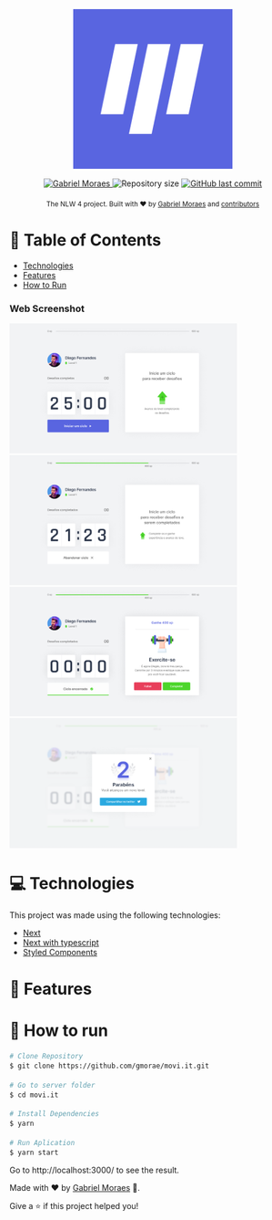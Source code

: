 <p align="center">
   <img src="./.github/logo.png" alt="Logo" width="280"/>
</p>

<p align="center">	
   <a href="https://www.linkedin.com/in/gmorae/">
      <img alt="Gabriel Moraes" src="https://img.shields.io/badge/-Gabriel%20Moraes-5965E0?style=flat&logo=Linkedin&logoColor=white" />
   </a>
  <img alt="Repository size" src="https://img.shields.io/github/repo-size/gmorae/movi.it?color=5965E0">

  <a href="https://github.com/gmorae/movi.it/commits/master">
    <img alt="GitHub last commit" src="https://img.shields.io/github/last-commit/gmorae/movi.it?color=5965E0">
  </a>
</p>

<div align="center">
  <sub>The NLW 4 project. Built with ❤︎ by
    <a href="https://github.com/gmorae">Gabriel Moraes</a> and
    <a href="https://github.com/gmorae/movi.it/graphs/contributors">
      contributors
    </a>
  </sub>
</div>

# :pushpin: Table of Contents

* [Technologies](#computer-technologies)
* [Features](#rocket-features)
* [How to Run](#construction_worker-how-to-run)

### Web Screenshot
<div>
   <img src="./.github/Home.png" width="400px">
   <img src="./.github/Home2.png" width="400px">
   <img src="./.github/Home3.png" width="400px">
   <img src="./.github/Compartilhar.png" width="400px">   
</div>

# :computer: Technologies
This project was made using the following technologies:

* [Next](https://nextjs.org/)      
* [Next with typescript](https://nextjs.org/docs/basic-features/typescript)      
* [Styled Components](https://styled-components.com/)       

# :rocket: Features

# :construction_worker: How to run
```bash
# Clone Repository
$ git clone https://github.com/gmorae/movi.it.git

# Go to server folder
$ cd movi.it

# Install Dependencies
$ yarn

# Run Aplication
$ yarn start
```

Go to http://localhost:3000/ to see the result.

Made with ❤︎ by [Gabriel Moraes](https://github.com/gmorae) 🚀.

Give a ⭐️ if this project helped you!
